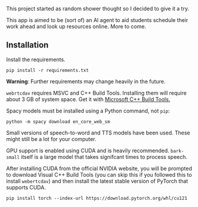 This project started as random shower thought so I decided to give it a try.

This app is aimed to be (sort of) an AI agent to aid students schedule their work ahead and look up resources online. More to come.

## Installation

Install the requirements.

```shell
pip install -r requirements.txt
```

**Warning**: Further requirements may change heavily in the future.

`webrtcdav` requires MSVC and C++ Build Tools. Installing them will require about 3 GB of system space. Get it with [Microsoft C++ Build Tools.](https://visualstudio.microsoft.com/visual-cpp-build-tools/)

Spacy models must be installed using a Python command, not `pip`:

```shell
python -m spacy download en_core_web_sm
```

Small versions of speech-to-word and TTS models have been used. These might still be a lot for your computer.

GPU support is enabled using CUDA and is heavily recommended. `bark-small` itself is a large model that takes signifcant times to process speech.

After installing CUDA from the official NVIDIA website, you will be prompted to download Visual C++ Build Tools (you can skip this if you followed this to install `webertcdav`) and then install the latest stable version of PyTorch that supports CUDA.


```shell
pip install torch --index-url https://download.pytorch.org/whl/cu121
```



